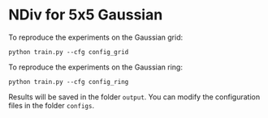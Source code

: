 # NDiv for 5x5 Gaussian
To reproduce the experiments on the Gaussian grid:
```
python train.py --cfg config_grid
```
To reproduce the experiments on the Gaussian ring:
```
python train.py --cfg config_ring
```
Results will be saved in the folder `output`. You can modify the configuration files in the folder `configs`.

